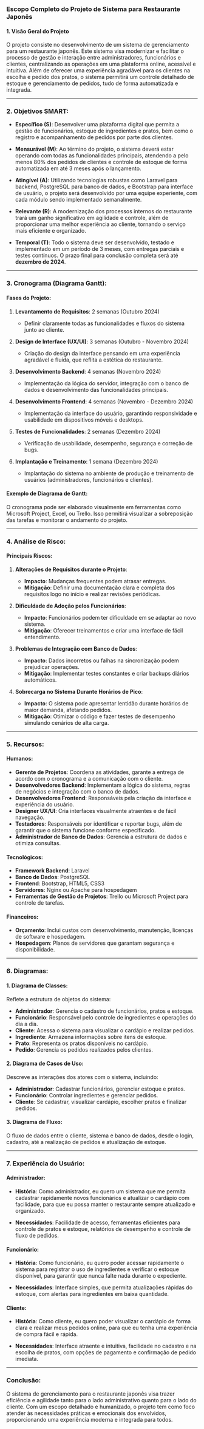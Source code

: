 ### **Escopo Completo do Projeto de Sistema para Restaurante Japonês**

#### **1. Visão Geral do Projeto**

O projeto consiste no desenvolvimento de um sistema de gerenciamento para um restaurante japonês. Este sistema visa modernizar e facilitar o processo de gestão e interação entre administradores, funcionários e clientes, centralizando as operações em uma plataforma online, acessível e intuitiva. Além de oferecer uma experiência agradável para os clientes na escolha e pedido dos pratos, o sistema permitirá um controle detalhado de estoque e gerenciamento de pedidos, tudo de forma automatizada e integrada.

---

### **2. Objetivos SMART**:

- **Específico (S)**: Desenvolver uma plataforma digital que permita a gestão de funcionários, estoque de ingredientes e pratos, bem como o registro e acompanhamento de pedidos por parte dos clientes.

- **Mensurável (M)**: Ao término do projeto, o sistema deverá estar operando com todas as funcionalidades principais, atendendo a pelo menos 80% dos pedidos de clientes e controle de estoque de forma automatizada em até 3 meses após o lançamento.

- **Atingível (A)**: Utilizando tecnologias robustas como Laravel para backend, PostgreSQL para banco de dados, e Bootstrap para interface de usuário, o projeto será desenvolvido por uma equipe experiente, com cada módulo sendo implementado semanalmente.

- **Relevante (R)**: A modernização dos processos internos do restaurante trará um ganho significativo em agilidade e controle, além de proporcionar uma melhor experiência ao cliente, tornando o serviço mais eficiente e organizado.

- **Temporal (T)**: Todo o sistema deve ser desenvolvido, testado e implementado em um período de 3 meses, com entregas parciais e testes contínuos. O prazo final para conclusão completa será até **dezembro de 2024**.

---

### **3. Cronograma (Diagrama Gantt)**:

#### **Fases do Projeto:**

1. **Levantamento de Requisitos**: 2 semanas (Outubro 2024)
   - Definir claramente todas as funcionalidades e fluxos do sistema junto ao cliente.

2. **Design de Interface (UX/UI)**: 3 semanas (Outubro - Novembro 2024)
   - Criação do design da interface pensando em uma experiência agradável e fluída, que reflita a estética do restaurante.

3. **Desenvolvimento Backend**: 4 semanas (Novembro 2024)
   - Implementação da lógica do servidor, integração com o banco de dados e desenvolvimento das funcionalidades principais.

4. **Desenvolvimento Frontend**: 4 semanas (Novembro - Dezembro 2024)
   - Implementação da interface do usuário, garantindo responsividade e usabilidade em dispositivos móveis e desktops.

5. **Testes de Funcionalidades**: 2 semanas (Dezembro 2024)
   - Verificação de usabilidade, desempenho, segurança e correção de bugs.

6. **Implantação e Treinamento**: 1 semana (Dezembro 2024)
   - Implantação do sistema no ambiente de produção e treinamento de usuários (administradores, funcionários e clientes).

#### **Exemplo de Diagrama de Gantt**:

O cronograma pode ser elaborado visualmente em ferramentas como Microsoft Project, Excel, ou Trello. Isso permitirá visualizar a sobreposição das tarefas e monitorar o andamento do projeto.

---

### **4. Análise de Risco**:

#### **Principais Riscos**:

1. **Alterações de Requisitos durante o Projeto**:
   - **Impacto**: Mudanças frequentes podem atrasar entregas.
   - **Mitigação**: Definir uma documentação clara e completa dos requisitos logo no início e realizar revisões periódicas.

2. **Dificuldade de Adoção pelos Funcionários**:
   - **Impacto**: Funcionários podem ter dificuldade em se adaptar ao novo sistema.
   - **Mitigação**: Oferecer treinamentos e criar uma interface de fácil entendimento.

3. **Problemas de Integração com Banco de Dados**:
   - **Impacto**: Dados incorretos ou falhas na sincronização podem prejudicar operações.
   - **Mitigação**: Implementar testes constantes e criar backups diários automáticos.

4. **Sobrecarga no Sistema Durante Horários de Pico**:
   - **Impacto**: O sistema pode apresentar lentidão durante horários de maior demanda, afetando pedidos.
   - **Mitigação**: Otimizar o código e fazer testes de desempenho simulando cenários de alta carga.

---

### **5. Recursos**:

#### **Humanos**:

- **Gerente de Projetos**: Coordena as atividades, garante a entrega de acordo com o cronograma e a comunicação com o cliente.
- **Desenvolvedores Backend**: Implementam a lógica do sistema, regras de negócios e integração com o banco de dados.
- **Desenvolvedores Frontend**: Responsáveis pela criação da interface e experiência do usuário.
- **Designer UX/UI**: Cria interfaces visualmente atraentes e de fácil navegação.
- **Testadores**: Responsáveis por identificar e reportar bugs, além de garantir que o sistema funcione conforme especificado.
- **Administrador de Banco de Dados**: Gerencia a estrutura de dados e otimiza consultas.

#### **Tecnológicos**:

- **Framework Backend**: Laravel
- **Banco de Dados**: PostgreSQL
- **Frontend**: Bootstrap, HTML5, CSS3
- **Servidores**: Nginx ou Apache para hospedagem
- **Ferramentas de Gestão de Projetos**: Trello ou Microsoft Project para controle de tarefas.

#### **Financeiros**:

- **Orçamento**: Inclui custos com desenvolvimento, manutenção, licenças de software e hospedagem.
- **Hospedagem**: Planos de servidores que garantam segurança e disponibilidade.

---

### **6. Diagramas**:

#### **1. Diagrama de Classes**:

Reflete a estrutura de objetos do sistema:

- **Administrador**: Gerencia o cadastro de funcionários, pratos e estoque.
- **Funcionário**: Responsável pelo controle de ingredientes e operações do dia a dia.
- **Cliente**: Acessa o sistema para visualizar o cardápio e realizar pedidos.
- **Ingrediente**: Armazena informações sobre itens de estoque.
- **Prato**: Representa os pratos disponíveis no cardápio.
- **Pedido**: Gerencia os pedidos realizados pelos clientes.

#### **2. Diagrama de Casos de Uso**:

Descreve as interações dos atores com o sistema, incluindo:

- **Administrador**: Cadastrar funcionários, gerenciar estoque e pratos.
- **Funcionário**: Controlar ingredientes e gerenciar pedidos.
- **Cliente**: Se cadastrar, visualizar cardápio, escolher pratos e finalizar pedidos.

#### **3. Diagrama de Fluxo**:

O fluxo de dados entre o cliente, sistema e banco de dados, desde o login, cadastro, até a realização de pedidos e atualização de estoque.

---

### **7. Experiência do Usuário**:

#### **Administrador**:

- **História**: Como administrador, eu quero um sistema que me permita cadastrar rapidamente novos funcionários e atualizar o cardápio com facilidade, para que eu possa manter o restaurante sempre atualizado e organizado.
  
- **Necessidades**: Facilidade de acesso, ferramentas eficientes para controle de pratos e estoque, relatórios de desempenho e controle de fluxo de pedidos.

#### **Funcionário**:

- **História**: Como funcionário, eu quero poder acessar rapidamente o sistema para registrar o uso de ingredientes e verificar o estoque disponível, para garantir que nunca falte nada durante o expediente.

- **Necessidades**: Interface simples, que permita atualizações rápidas do estoque, com alertas para ingredientes em baixa quantidade.

#### **Cliente**:

- **História**: Como cliente, eu quero poder visualizar o cardápio de forma clara e realizar meus pedidos online, para que eu tenha uma experiência de compra fácil e rápida.

- **Necessidades**: Interface atraente e intuitiva, facilidade no cadastro e na escolha de pratos, com opções de pagamento e confirmação de pedido imediata.

---

### **Conclusão**:

O sistema de gerenciamento para o restaurante japonês visa trazer eficiência e agilidade tanto para o lado administrativo quanto para o lado do cliente. Com um escopo detalhado e humanizado, o projeto tem como foco atender às necessidades práticas e emocionais dos envolvidos, proporcionando uma experiência moderna e integrada para todos.